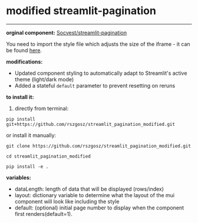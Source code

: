 # modified streamlit-pagination
---
<b>orginal component:</b> [Socvest/streamlit-pagination](https://github.com/Socvest/streamlit-pagination.git)

You need to import the style file which adjusts the size of the iframe - it can be found [here](https://github.com/Socvest/streamlit-pagination/tree/main/streamlit_pagination).

<b>modifications:</b> 
- Updated component styling to automatically adapt to Streamlit's active theme (light/dark mode)
- Added a stateful `default` parameter to prevent resetting on reruns

<b>to install it:</b>
1. directly from terminal:
```
pip install git+https://github.com/rszgosz/streamlit_pagination_modified.git
```
or install it manually:
```
git clone https://github.com/rszgosz/streamlit_pagination_modified.git
```
```
cd streamlit_pagination_modified
```
```
pip install -e .
```

<b>variables:</b>
- dataLength: length of data that will be displayed (rows/index)
- layout: dictionary variable to determine what the layout of the mui component will look like including the style
- default: (optional) initial page number to display when the component first renders(default=1).

